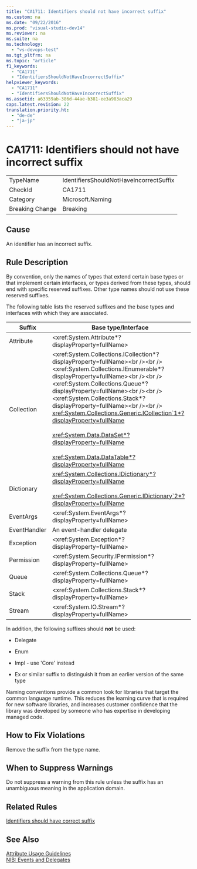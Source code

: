 ```yaml
---
title: "CA1711: Identifiers should not have incorrect suffix"
ms.custom: na
ms.date: "09/22/2016"
ms.prod: "visual-studio-dev14"
ms.reviewer: na
ms.suite: na
ms.technology: 
  - "vs-devops-test"
ms.tgt_pltfrm: na
ms.topic: "article"
f1_keywords: 
  - "CA1711"
  - "IdentifiersShouldNotHaveIncorrectSuffix"
helpviewer_keywords: 
  - "CA1711"
  - "IdentifiersShouldNotHaveIncorrectSuffix"
ms.assetid: a63359ab-386d-44ae-b381-ee3a983aca29
caps.latest.revision: 22
translation.priority.ht: 
  - "de-de"
  - "ja-jp"
---
```

# CA1711: Identifiers should not have incorrect suffix
|||  
|-|-|  
|TypeName|IdentifiersShouldNotHaveIncorrectSuffix|  
|CheckId|CA1711|  
|Category|Microsoft.Naming|  
|Breaking Change|Breaking|  
  
## Cause  
 An identifier has an incorrect suffix.  
  
## Rule Description  
 By convention, only the names of types that extend certain base types or that implement certain interfaces, or types derived from these types, should end with specific reserved suffixes. Other type names should not use these reserved suffixes.  
  
 The following table lists the reserved suffixes and the base types and interfaces with which they are associated.  
  
|Suffix|Base type/Interface|  
|------------|--------------------------|  
|Attribute|\<xref:System.Attribute*?displayProperty=fullName>|  
|Collection|\<xref:System.Collections.ICollection*?displayProperty=fullName>\<br />\<br /> \<xref:System.Collections.IEnumerable*?displayProperty=fullName>\<br />\<br /> \<xref:System.Collections.Queue*?displayProperty=fullName>\<br />\<br /> \<xref:System.Collections.Stack*?displayProperty=fullName>\<br />\<br /> <xref:System.Collections.Generic.ICollection`1*?displayProperty=fullName><br /><br /> <xref:System.Data.DataSet*?displayProperty=fullName><br /><br /> <xref:System.Data.DataTable*?displayProperty=fullName>|  
|Dictionary|<xref:System.Collections.IDictionary*?displayProperty=fullName><br /><br /> <xref:System.Collections.Generic.IDictionary`2*?displayProperty=fullName>|  
|EventArgs|\<xref:System.EventArgs*?displayProperty=fullName>|  
|EventHandler|An event-handler delegate|  
|Exception|\<xref:System.Exception*?displayProperty=fullName>|  
|Permission|\<xref:System.Security.IPermission*?displayProperty=fullName>|  
|Queue|\<xref:System.Collections.Queue*?displayProperty=fullName>|  
|Stack|\<xref:System.Collections.Stack*?displayProperty=fullName>|  
|Stream|\<xref:System.IO.Stream*?displayProperty=fullName>|  
  
 In addition, the following suffixes should **not** be used:  
  
-   Delegate  
  
-   Enum  
  
-   Impl - use 'Core' instead  
  
-   Ex or similar suffix to distinguish it from an earlier version of the same type  
  
 Naming conventions provide a common look for libraries that target the common language runtime. This reduces the learning curve that is required for new software libraries, and increases customer confidence that the library was developed by someone who has expertise in developing managed code.  
  
## How to Fix Violations  
 Remove the suffix from the type name.  
  
## When to Suppress Warnings  
 Do not suppress a warning from this rule unless the suffix has an unambiguous meaning in the application domain.  
  
## Related Rules  
 [Identifiers should have correct suffix](../vs140/ca1710--identifiers-should-have-correct-suffix.md)  
  
## See Also  
 [Attribute Usage Guidelines](assetId:///ee0038ef-b247-4747-a650-3c5c5cd58d8b)   
 [NIB: Events and Delegates](assetId:///d98fd58b-fa4f-4598-8378-addf4355a115)
